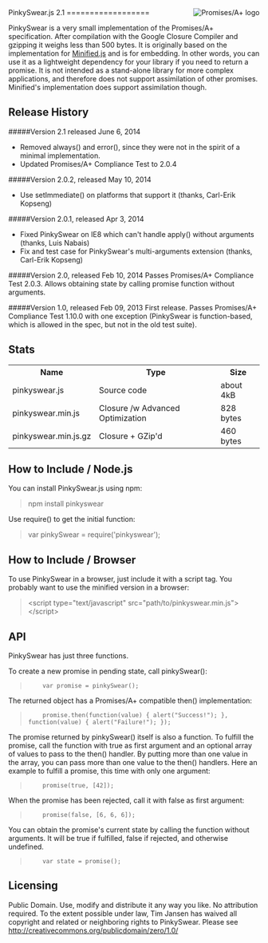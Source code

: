 <a href="http://promisesaplus.com/">
    <img src="http://promisesaplus.com/assets/logo-small.png" alt="Promises/A+ logo"
         title="Promises/A+ 1.1 compliant" align="right" />
</a>
PinkySwear.js 2.1
==================

PinkySwear is a very small implementation of the Promises/A+ specification. After compilation with the
Google Closure Compiler and gzipping it weighs less than 500 bytes. It is originally based on the implementation for 
<a href="http://minifiedjs.com">Minified.js</a> and is for embedding. In other words, you can use it as a
lightweight dependency for your library if you need to return a promise. It is not intended as a stand-alone
library for more complex applications, and therefore does not support assimilation of other promises.
Minified's implementation does support assimilation though.
 
## Release History ##

#####Version 2.1 released June 6, 2014
- Removed always() and error(), since they were not in the spirit of a minimal implementation.
- Updated Promises/A+ Compliance Test to 2.0.4

#####Version 2.0.2, released May 10, 2014
- Use setImmediate() on platforms that support it (thanks, Carl-Erik Kopseng)

#####Version 2.0.1, released Apr 3, 2014
- Fixed PinkySwear on IE8 which can't handle apply() without arguments (thanks, Luis Nabais)
- Fix and test case for PinkySwear's multi-arguments extension (thanks, Carl-Erik Kopseng)

#####Version 2.0, released Feb 10, 2014
Passes Promises/A+ Compliance Test 2.0.3. Allows obtaining state by calling promise function without arguments.

#####Version 1.0, released Feb 09, 2013
First release. Passes Promises/A+ Compliance Test 1.10.0 with one exception (PinkySwear is function-based, which is
allowed in the spec, but not in the old test suite).
 
 
## Stats ##

<table>
<tr><th>Name</th><th>Type</th><th>Size</th></tr>
<tr><td>pinkyswear.js</td><td>Source code</td><td>about 4kB</td></tr>
<tr><td>pinkyswear.min.js</td><td>Closure /w Advanced Optimization</td><td>828 bytes</td></tr>
<tr><td>pinkyswear.min.js.gz</td><td>Closure + GZip'd</td><td>460 bytes</td></tr>
</table>

## How to Include / Node.js ##

You can install PinkySwear.js using npm:
> npm install pinkyswear

Use require() to get the initial function:
> var pinkySwear = require('pinkyswear');


## How to Include / Browser ##

To use PinkySwear in a browser, just include it with a script tag. You probably want to use the minified version in a browser:
> &lt;script type="text/javascript" src="path/to/pinkyswear.min.js">&lt;/script>

 
## API ##
 
PinkySwear has just three functions.

To create a new promise in pending state, call pinkySwear():
>         var promise = pinkySwear();
 
The returned object has a Promises/A+ compatible then() implementation:
>         promise.then(function(value) { alert("Success!"); }, function(value) { alert("Failure!"); });
 
The promise returned by pinkySwear() itself is also a function. To fulfill the promise, call the function with true as first argument and
an optional array of values to pass to the then() handler. By putting more than one value in the array, you can pass more than one
value to the then() handlers. Here an example to fulfill a promise, this time with only one argument: 
>         promise(true, [42]);
 
When the promise has been rejected, call it with false as first argument:
>         promise(false, [6, 6, 6]);

You can obtain the promise's current state by calling the function without arguments. It will be true if fulfilled,
false if rejected, and otherwise undefined.
>		  var state = promise();
 

## Licensing ##

Public Domain. Use, modify and distribute it any way you like. No attribution required.
To the extent possible under law, Tim Jansen has waived all copyright and related or neighboring rights to PinkySwear.
Please see http://creativecommons.org/publicdomain/zero/1.0/
